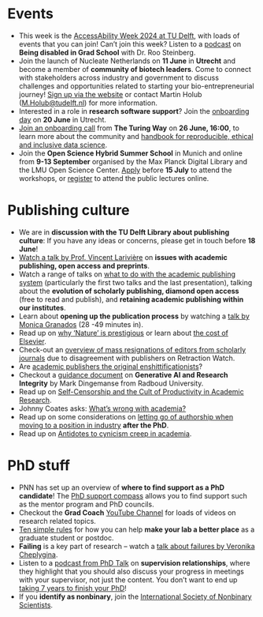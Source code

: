 
# Events

-	This week is the [AccessAbility Week 2024 at TU Delft](https://www.tudelft.nl/evenementen/2024/tu-delft/06-jun/accessability-week-2024), with loads of events that you can join! 
Can’t join this week? 
Listen to a [podcast]( https://open.spotify.com/episode/5wtoD8cldKg6SN5X30BA4H?si=a275bb34f123403d) on **Being disabled in Grad School** with Dr. Roo Steinberg.
-	Join the launch of Nucleate Netherlands on **11 June** in **Utrecht** and become a member of **community of biotech leaders**. 
Come to connect with stakeholders across industry and government to discuss challenges and opportunities related to starting your bio-entrepreneurial journey! 
[Sign up via the website](https://lu.ma/launchNL) or contact Martin Holub (M.Holub@tudelft.nl) for more information.  
-	Interested in a role in **research software support**? 
Join the [onboarding day](https://www.eventbrite.nl/e/onboarding-in-research-software-support-tickets-887590315527) on **20 June** in Utrecht.
- [Join an onboarding call](https://turing-uk.zoom.us/meeting/register/tJModOGrrjsqGNBzlCAk1vTzQodlkji6zl6E) from **The Turing Way** on **26 June, 16:00**, to learn more about the community and [handbook for reproducible, ethical and inclusive data science](https://the-turing-way.netlify.app/index.html). 
-	Join the **Open Science Hybrid Summer School** in Munich and online from **9-13 September** organised by the Max Planck Digital Library and the LMU Open Science Center. 
[Apply]( https://surveys.osc.lmu.de/OpenScienceSummerSchool2024) before **15 July** to attend the workshops, or [register](https://www.pretix.osc.lmu.de/lmu-osc/SS24/) to attend the public lectures online. 

# Publishing culture

-	We are in **discussion with the TU Delft Library about publishing culture**: If you have any ideas or concerns, please get in touch before **18 June**! 
-	[Watch a talk by Prof. Vincent Larivière](https://youtu.be/KlGpQ-YKr-g?feature=shared&t=151) on **issues with academic publishing, open access and preprints**.
-	Watch a range of talks on [what to do with the academic publishing system](https://www.youtube.com/watch?v=XmttiQnlJfw) (particularly the first two talks and the last presentation), talking about the **evolution of scholarly publishing, diamond open access** (free to read and publish), and **retaining academic publishing within our institutes**. 
-	Learn about **opening up the publication process** by watching a [talk by Monica Granados](https://www.youtube.com/watch?v=34Ip-c8ROpk&t=1680s) (28 -49 minutes in).
-	Read up on [why ‘Nature’ is prestigious](https://etiennefd.substack.com/p/why-is-nature-prestigious) or learn about [the cost of Elsevier](https://telescoper.blog/2023/03/08/the-cost-of-elsevier/).
-	Check-out an [overview of mass resignations of editors from scholarly journals]( https://retractionwatch.com/the-retraction-watch-mass-resignations-list/) due to disagreement with publishers on Retraction Watch.
-	Are [academic publishers the original enshittificationists](https://medium.com/@m.b.wall/academic-publishers-the-original-enshittificationists-62f8b1f9544c)?
-	Checkout a [guidance document](https://doi.org/10.31219/osf.io/2c48n) on **Generative AI and Research Integrity** by Mark Dingemanse from Radboud University. 
-	Read up on [Self-Censorship and the Cult of Productivity in Academic Research](http://www.johannesjaeger.eu/blog/self-censorship-and-the-cult-of-productivity-in-academic-research).
-	Johnny Coates asks: [What’s wrong with academia?](https://medium.com/@jonathon.a.coates/whats-wrong-with-academia-9d5c8efdec94)
-	Read up on some considerations on [letting go of authorship when moving to a position in industry](https://science-latte.com/2022/05/23/i-voluntarily-gave-up-authorship/) **after the PhD**. 
-	Read up on [Antidotes to cynicism creep in academia](https://eiko-fried.com/antidotes-to-cynicism-creep/).

# PhD stuff

-	PNN has set up an overview of **where to find support as a PhD candidate**! 
The [PhD support compass](https://hetpnn.nl/kennisbank/phd-support-compass/) allows you to find support such as the mentor program and PhD councils.
-	Checkout the **Grad Coach** [YouTube Channel]( https://www.youtube.com/channel/UCHac4-z13FBSD-ue8Jt40Eg) for loads of videos on research related topics. 
-	[Ten simple rules](https://doi.org/10.1371/journal.pcbi.1010673) for how you can help **make your lab a better place** as a graduate student or postdoc.
-	**Failing** is a key part of research – watch a [talk about failures by Veronika Cheplygina](https://www.youtube.com/watch?v=oXWrPnMp0-Y&list=PLVso6Qs8PLCilHWqKcT8kN-Sxdu3JRUPc&index=6).
-	Listen to a [podcast from PhD Talk](https://open.spotify.com/episode/12Yy5WpCfKCZw8ONM8Rvyh?si=b25d2100725640d1) on **supervision relationships**, where they highlight that you should also discuss your progress in meetings with your supervisor, not just the content. 
You don’t want to end up [taking 7 years to finish your PhD](https://intranet.tudelft.nl/-/personal-perspectives-on-phd-in-4-an-interview-with-esther-plomp)!
-	If you **identify as nonbinary**, join the [International Society of Nonbinary Scientists](https://isnbs.org/join/).
